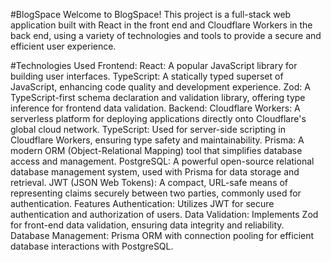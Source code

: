 #BlogSpace
Welcome to BlogSpace! This project is a full-stack web application built with React in the front end and Cloudflare Workers in the back end, using a variety of technologies and tools to provide a secure and efficient user experience.

#Technologies Used
Frontend:
React: A popular JavaScript library for building user interfaces.
TypeScript: A statically typed superset of JavaScript, enhancing code quality and development experience.
Zod: A TypeScript-first schema declaration and validation library, offering type inference for frontend data validation.
Backend:
Cloudflare Workers: A serverless platform for deploying applications directly onto Cloudflare's global cloud network.
TypeScript: Used for server-side scripting in Cloudflare Workers, ensuring type safety and maintainability.
Prisma: A modern ORM (Object-Relational Mapping) tool that simplifies database access and management.
PostgreSQL: A powerful open-source relational database management system, used with Prisma for data storage and retrieval.
JWT (JSON Web Tokens): A compact, URL-safe means of representing claims securely between two parties, commonly used for authentication.
Features
Authentication:
Utilizes JWT for secure authentication and authorization of users.
Data Validation:
Implements Zod for front-end data validation, ensuring data integrity and reliability.
Database Management:
Prisma ORM with connection pooling for efficient database interactions with PostgreSQL.


